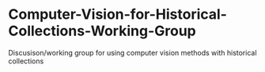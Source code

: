 # Computer-Vision-for-Historical-Collections-Working-Group
Discusison/working group for using computer vision methods with historical collections 

